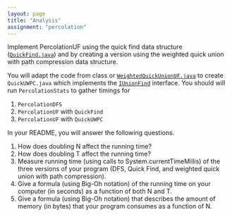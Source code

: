 ```yaml
---
layout: page
title: "Analysis"
assignment: "percolation"
---
```


Implement PercolationUF using the quick find data structure (<code>[QuickFind.java](http://www.cs.duke.edu/courses/compsci201/fall14/assign/percolation/code/QuickFind.html)</code>) and by creating a version using the weighted quick union with path compression data structure.

You will adapt the code from class or <code>[WeightedQuickUnionUF.java](http://algs4.cs.princeton.edu/15uf/WeightedQuickUnionUF.java.html)</code> to create
<code>QuickUWPC.java</code> which implements the <code>[IUnionFind](http://www.cs.duke.edu/courses/compsci201/fall14/assign/percolation/code/IUnionFind.html)</code> interface. You should will run
<code>PercolationStats</code> to gather timings for
<ol>
<li><code>PercolationDFS</code></li>
<li><code>PercolationUF</code> with <code>QuickFind</code></li>
<li><code>PercolationUF</code> with <code>QuickUWPC</code></li>
</ol>

In your README, you will answer the following questions.
<ol>
<li>How does doubling N affect the running time?</li>
<li>How does doubling T affect the running time?</li>
<li>Measure running time (using calls to System.currentTimeMillis) of the three
versions of your program (DFS, Quick Find, and weighted quick union with path
compression).</li>
<li>Give a formula (using Big-Oh notation) of the running time on your computer (in seconds) as a function of both N and T.</li>
<li>Give a formula (using Big-Oh notation) that describes the amount of memory (in bytes) that your program consumes as a function of N.</li>
</ol>